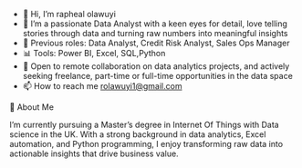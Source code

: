 - 👋 Hi, I’m rapheal olawuyi
- 👀 I’m a passionate Data Analyst with a keen eyes for detail, love telling stories through data and turning raw numbers into meaningful insights
- 💼 Previous roles: Data Analyst, Credit Risk Analyst, Sales Ops Manager
- 📊 Tools: Power BI, Excel, SQL,Python
- 🤝 Open to remote collaboration on data analytics projects, and actively seeking freelance, part-time or  full-time opportunities in the data space
- 📫 How to reach me rolawuyi1@gmail.com

💼 About Me

I’m currently pursuing a Master’s degree in Internet Of Things with Data science in the UK. With a strong background in data analytics, Excel automation, and Python programming, I enjoy transforming raw data into actionable insights that drive business value.

